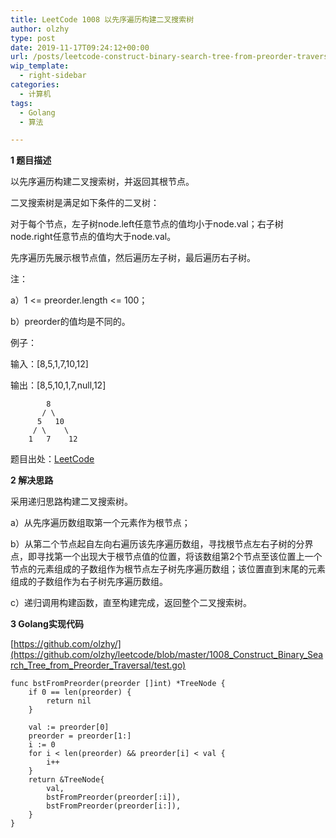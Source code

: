 ```yaml
---
title: LeetCode 1008 以先序遍历构建二叉搜索树
author: olzhy
type: post
date: 2019-11-17T09:24:12+00:00
url: /posts/leetcode-construct-binary-search-tree-from-preorder-traversal.html
wip_template:
  - right-sidebar
categories:
  - 计算机
tags:
  - Golang
  - 算法

---
```

**1 题目描述**
  
以先序遍历构建二叉搜索树，并返回其根节点。
  
二叉搜索树是满足如下条件的二叉树：
  
对于每个节点，左子树node.left任意节点的值均小于node.val；右子树node.right任意节点的值均大于node.val。
  
先序遍历先展示根节点值，然后遍历左子树，最后遍历右子树。

注：
  
a）1 <= preorder.length <= 100；
  
b）preorder的值均是不同的。

例子：
  
输入：[8,5,1,7,10,12]
  
输出：[8,5,10,1,7,null,12]

```
        8
       / \
      5   10
     / \    \
    1   7    12
```

题目出处：[LeetCode](https://leetcode.com/problems/construct-binary-search-tree-from-preorder-traversal/)

**2 解决思路**
  
采用递归思路构建二叉搜索树。
  
a）从先序遍历数组取第一个元素作为根节点；
  
b）从第二个节点起自左向右遍历该先序遍历数组，寻找根节点左右子树的分界点，即寻找第一个出现大于根节点值的位置，将该数组第2个节点至该位置上一个节点的元素组成的子数组作为根节点左子树先序遍历数组；该位置直到末尾的元素组成的子数组作为右子树先序遍历数组。
  
c）递归调用构建函数，直至构建完成，返回整个二叉搜索树。

**3 Golang实现代码**

[https://github.com/olzhy/](https://github.com/olzhy/leetcode/blob/master/1008_Construct_Binary_Search_Tree_from_Preorder_Traversal/test.go)

```Golang
func bstFromPreorder(preorder []int) *TreeNode {
	if 0 == len(preorder) {
		return nil
	}

	val := preorder[0]
	preorder = preorder[1:]
	i := 0
	for i < len(preorder) && preorder[i] < val {
		i++
	}
	return &TreeNode{
		val,
		bstFromPreorder(preorder[:i]),
		bstFromPreorder(preorder[i:]),
	}
}
```
